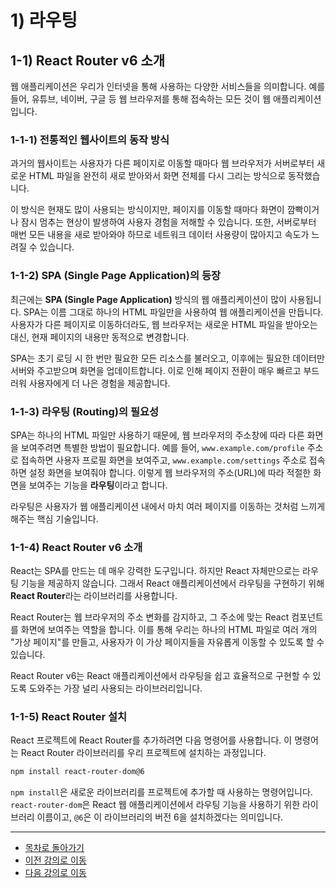 # 1) 라우팅

## 1-1) React Router v6 소개

웹 애플리케이션은 우리가 인터넷을 통해 사용하는 다양한 서비스들을 의미합니다. 예를 들어, 유튜브, 네이버, 구글 등 웹 브라우저를 통해 접속하는 모든 것이 웹 애플리케이션입니다.

### 1-1-1) 전통적인 웹사이트의 동작 방식

과거의 웹사이트는 사용자가 다른 페이지로 이동할 때마다 웹 브라우저가 서버로부터 새로운 HTML 파일을 완전히 새로 받아와서 화면 전체를 다시 그리는 방식으로 동작했습니다.

이 방식은 현재도 많이 사용되는 방식이지만, 페이지를 이동할 때마다 화면이 깜빡이거나 잠시 멈추는 현상이 발생하여 사용자 경험을 저해할 수 있습니다. 또한, 서버로부터 매번 모든 내용을 새로 받아와야 하므로 네트워크 데이터 사용량이 많아지고 속도가 느려질 수 있습니다.

### 1-1-2) SPA (Single Page Application)의 등장

최근에는 **SPA (Single Page Application)** 방식의 웹 애플리케이션이 많이 사용됩니다. SPA는 이름 그대로 하나의 HTML 파일만을 사용하여 웹 애플리케이션을 만듭니다. 사용자가 다른 페이지로 이동하더라도, 웹 브라우저는 새로운 HTML 파일을 받아오는 대신, 현재 페이지의 내용만 동적으로 변경합니다.

SPA는 초기 로딩 시 한 번만 필요한 모든 리소스를 불러오고, 이후에는 필요한 데이터만 서버와 주고받으며 화면을 업데이트합니다. 이로 인해 페이지 전환이 매우 빠르고 부드러워 사용자에게 더 나은 경험을 제공합니다.

### 1-1-3) 라우팅 (Routing)의 필요성

SPA는 하나의 HTML 파일만 사용하기 때문에, 웹 브라우저의 주소창에 따라 다른 화면을 보여주려면 특별한 방법이 필요합니다. 예를 들어, `www.example.com/profile` 주소로 접속하면 사용자 프로필 화면을 보여주고, `www.example.com/settings` 주소로 접속하면 설정 화면을 보여줘야 합니다. 이렇게 웹 브라우저의 주소(URL)에 따라 적절한 화면을 보여주는 기능을 **라우팅**이라고 합니다.

라우팅은 사용자가 웹 애플리케이션 내에서 마치 여러 페이지를 이동하는 것처럼 느끼게 해주는 핵심 기술입니다.

### 1-1-4) React Router v6 소개

React는 SPA를 만드는 데 매우 강력한 도구입니다. 하지만 React 자체만으로는 라우팅 기능을 제공하지 않습니다. 그래서 React 애플리케이션에서 라우팅을 구현하기 위해 **React Router**라는 라이브러리를 사용합니다.

React Router는 웹 브라우저의 주소 변화를 감지하고, 그 주소에 맞는 React 컴포넌트를 화면에 보여주는 역할을 합니다. 이를 통해 우리는 하나의 HTML 파일로 여러 개의 "가상 페이지"를 만들고, 사용자가 이 가상 페이지들을 자유롭게 이동할 수 있도록 할 수 있습니다.

React Router v6는 React 애플리케이션에서 라우팅을 쉽고 효율적으로 구현할 수 있도록 도와주는 가장 널리 사용되는 라이브러리입니다.

### 1-1-5) React Router 설치

React 프로젝트에 React Router를 추가하려면 다음 명령어를 사용합니다. 이 명령어는 React Router 라이브러리를 우리 프로젝트에 설치하는 과정입니다.

```bash
npm install react-router-dom@6
```

`npm install`은 새로운 라이브러리를 프로젝트에 추가할 때 사용하는 명령어입니다. `react-router-dom`은 React 웹 애플리케이션에서 라우팅 기능을 사용하기 위한 라이브러리 이름이고, `@6`은 이 라이브러리의 버전 6을 설치하겠다는 의미입니다.

---

- [목차로 돌아가기](../README.md)
- [이전 강의로 이동](../day3/README.md)
- [다음 강의로 이동](02-Using-Route-Link-Outlet.md)